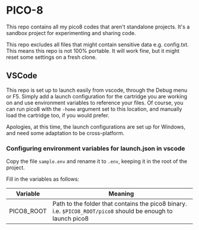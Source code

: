 # PICO-8
This repo contains all my pico8 codes that aren't standalone projects. It's a sandbox project for experimenting and sharing code.

This repo excludes all files that might contain sensitive data e.g. config.txt. This means this repo is not 100% portable. It will work fine, but it might reset some settings on a fresh clone.

## VSCode
This repo is set up to launch easily from vscode, through the Debug menu or F5. Simply add a launch configuration for the cartridge you are working on and use environment variables to reference your files. Of course, you can run pico8 with the `-home` argument set to this location, and manually load the cartridge too, if you would prefer.

Apologies, at this time, the launch configurations are set up for Windows, and need some adaptation to be cross-platform.

### Configuring environment variables for launch.json in vscode
Copy the file `sample.env` and rename it to `.env`, keeping it in the root of the project.

Fill in the variables as follows:

| Variable   | Meaning |
|------------|---------|
| PICO8_ROOT | Path to the folder that contains the pico8 binary. i.e. `$PICO8_ROOT/pico8` should be enough to launch pico8 |